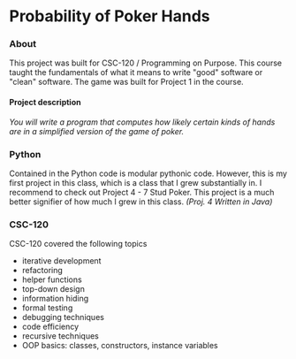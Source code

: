 # Probability of Poker Hands

### About

This project was built for CSC-120 / Programming on Purpose. This course taught the fundamentals of what it means to write "good" software or "clean" software. The game was built for Project 1 in the course.

#### Project description

_You will write a program that computes how likely certain kinds of hands are in a simplified version of the game of poker._

### Python

Contained in the Python code is modular pythonic code. However, this is my first project in this class, which is a class that I grew substantially in. I recommend to check out Project 4 - 7 Stud Poker. This project is a much better signifier of how much I grew in this class. *(Proj. 4 Written in Java)*

### CSC-120

CSC-120 covered the following topics

-   iterative development
-   refactoring
-   helper functions
-   top-down design
-   information hiding
-   formal testing
-   debugging techniques
-   code efficiency
-   recursive techniques
-   OOP basics: classes, constructors, instance variables
